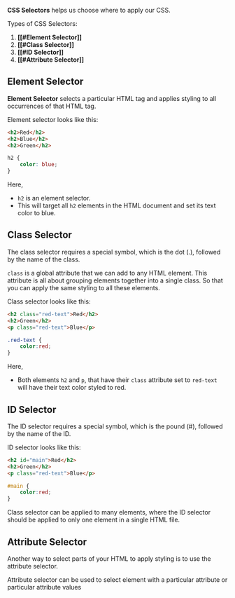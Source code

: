 **CSS Selectors** helps us choose where to apply our CSS.

Types of CSS Selectors:
1. **[[#Element Selector]]**
2. **[[#Class Selector]]**
3. **[[#ID Selector]]**
4. **[[#Attribute Selector]]**

## Element Selector

**Element Selector** selects a particular HTML tag and applies styling to all occurrences of that HTML tag.

Element selector looks like this:

```html
<h2>Red</h2>
<h2>Blue</h2>
<h2>Green</h2>
```

```css
h2 {
	color: blue;
}
```

Here,
- `h2` is an element selector.
- This will target all `h2` elements in the HTML document and set its text color to blue.

## Class Selector

The class selector requires a special symbol, which is the dot (.), followed by the name of the class.

`class` is a global attribute that we can add to any HTML element. This attribute is all about grouping elements together into a single class. So that you can apply the same styling to all these elements.

Class selector looks like this:

```html
<h2 class="red-text">Red</h2>
<h2>Green</h2>
<p class="red-text">Blue</p>
```

```css
.red-text {
	color:red;
}
```

Here,
- Both elements `h2` and `p`, that have their `class` attribute set to `red-text` will have their text color styled to red.

## ID Selector

The ID selector requires a special symbol, which is the pound (#), followed by the name of the ID.

ID selector looks like this:

```html
<h2 id="main">Red</h2>
<h2>Green</h2>
<p class="red-text">Blue</p>
```

```css
#main {
	color:red;
}
```

Class selector can be applied to many elements, where the ID selector  should be applied to only one element in a single HTML file.

## Attribute Selector

Another way to select parts of your HTML to apply styling is to use the attribute selector.

Attribute selector can be used to select element with a particular attribute or particular attribute values